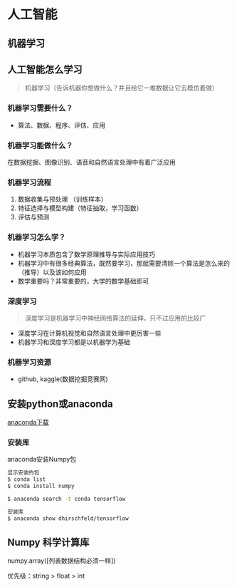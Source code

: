 # 人工智能

## 机器学习

## 人工智能怎么学习

> 机器学习（告诉机器你想做什么？并且给它一堆数据让它去模仿着做）

### 机器学习需要什么？

- 算法、数据、程序、评估、应用

### 机器学习能做什么？

在数据挖掘、图像识别、语音和自然语言处理中有着广泛应用

### 机器学习流程

1. 数据收集与预处理 （训练样本）
2. 特征选择与模型构建（特征抽取，学习函数）
3. 评估与预测

### 机器学习怎么学？

- 机器学习本质包含了数学原理推导与实际应用技巧
- 机器学习中有很多经典算法，既然要学习，那就需要清除一个算法是怎么来的（推导）以及该如何应用
- 数学重要吗？非常重要的，大学的数学基础即可

### 深度学习

> 深度学习是机器学习中神经网络算法的延伸，只不过应用的比较广

- 深度学习在计算机视觉和自然语言处理中更厉害一些
- 机器学习和深度学习都是以机器学为基础

### 机器学习资源

- github, kaggle(数据挖掘竞赛网)

## 安装python或anaconda

[anaconda下载](https://www.anaconda.com/distribution/)

### 安装库

anaconda安装Numpy包

```sh
显示安装的包
$ conda list
$ conda install numpy

$ anaconda search -t conda tensorflow

安装库
$ anaconda show dhirschfeld/tensorflow
```

## Numpy 科学计算库

numpy.array([列表数据结构必须一样])

优先级：string > float > int